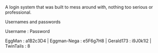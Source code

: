 A login system that was built to mess around with, nothing too serious or professional. 


Usernames and passwords

Username : Password

EggMan : a1B2c3D4 |
Eggman-Nega :  e5F6g7H8 |
Gerald173 : i9J0k1l2 |
TwinTails : 8

